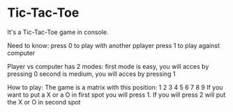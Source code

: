 # Tic-Tac-Toe
It's a Tic-Tac-Toe game in console.

Need to know:
press 0 to play with another pplayer
press 1 to play against computer

Player vs computer has 2 modes:
first mode is easy, you will acces by pressing 0
second is medium, you will acces by pressing 1

How to play:
The game is a matrix with this position: 
1 2 3
4 5 6
7 8 9
If you want to put a X or a O in first spot you will press 1. If you will press 2 will put the X or O in second spot
